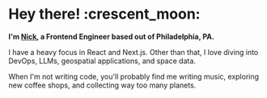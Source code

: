 <h1>Hey there! :crescent_moon:</h1>

<b>I'm [Nick](https://www.nickmagidson.com/), a Frontend Engineer based out of Philadelphia, PA.</b> 

I have a heavy focus in React and Next.js. Other than that, I love diving into DevOps, LLMs, geospatial applications, and space data.

When I'm not writing code, you'll probably find me writing music, exploring new coffee shops, and collecting way too many planets.
